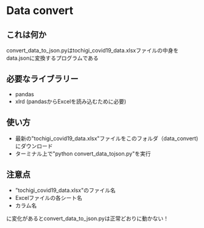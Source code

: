 # Data convert

## これは何か

convert_data_to_json.pyはtochigi_covid19_data.xlsxファイルの中身をdata.jsonに変換するプログラムである

## 必要なライブラリー

- pandas
- xlrd (pandasからExcelを読み込むために必要) 
  
## 使い方

- 最新の"tochigi_covid19_data.xlsx"ファイルをこのフォルダ（data_convert)にダウンロード
- ターミナル上で"python convert_data_tojson.py"を実行

## 注意点

- ”tochigi_covid19_data.xlsx"のファイル名
- Excelファイルの各シート名
- カラム名

に変化があるとconvert_data_to_json.pyは正常どおりに動かない！



